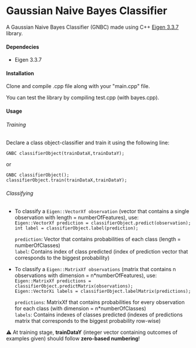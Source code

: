 # Gaussian Naive Bayes Classifier

A Gaussian Naive Bayes Classifier (GNBC) made using C++ [Eigen 3.3.7](https://gitlab.com/libeigen/eigen/-/archive/3.3.7/eigen-3.3.7.zip) library.

#### Dependecies
- Eigen 3.3.7

#### Installation
Clone and compile .cpp file along with your "main.cpp" file.

You can test the library by compiling test.cpp (with bayes.cpp).

#### Usage

###### Training
Declare a class object-classifier and train it using the following line:  

`GNBC classifierObject(trainDataX,trainDataY);`  

or  

`GNBC classifierObject();`  
`classifierObject.train(trainDataX,trainDataY);`

###### Classifying
- To classify a `Eigen::VectorXf observation` (vector that contains a single observation with length = numberOfFeatures), use:  
  `Eigen::VectorXf prediction = classifierObject.predict(observation);`  
  `int label = classifierObject.label(prediction);`  

  `prediction`: Vector that contains probabilities of each class (length = numberOfClasses)  
  `label`: Contains index of class predicted (index of prediction vector that corresponds to the biggest probability)


- To classify a `Eigen::MatrixXf observations` (matrix that contains n observations with dimension = n*numberOfFeatures), use:  
  `Eigen::MatrixXf predictions = classifierObject.predictMatrix(observations);`  
  `Eigen::VectorXi labels = classifierObject.labelMatrix(predictions);`  

  `predictions`: MatrixXf that contains probabilities for every observation for each class (with dimension = n*numberOfClasses)  
  `labels`: Contains indexes of classes predicted (indexes of predictions matrix that corresponds to the biggest probability row-wise)

:warning: At training stage, **trainDataY** (integer vector containing outcomes of examples given) should follow **zero-based numbering**!
